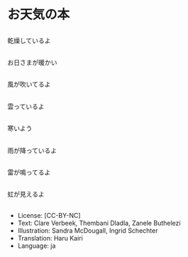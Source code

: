 # お天気の本

##
乾燥しているよ

##
お日さまが暖かい

##
風が吹いてるよ

##
雲っているよ

##
寒いよう

##
雨が降っているよ

##
雷が鳴ってるよ

##
虹が見えるよ

##
* License: [CC-BY-NC]
* Text: Clare Verbeek, Thembani Dladla, Zanele Buthelezi
* Illustration: Sandra McDougall, Ingrid Schechter
* Translation: Haru Kairi
* Language: ja
